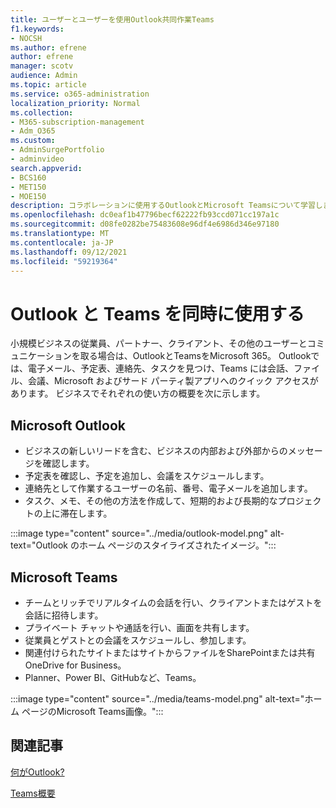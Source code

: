```yaml
---
title: ユーザーとユーザーを使用Outlook共同作業Teams
f1.keywords:
- NOCSH
ms.author: efrene
author: efrene
manager: scotv
audience: Admin
ms.topic: article
ms.service: o365-administration
localization_priority: Normal
ms.collection:
- M365-subscription-management
- Adm_O365
ms.custom:
- AdminSurgePortfolio
- adminvideo
search.appverid:
- BCS160
- MET150
- MOE150
description: コラボレーションに使用するOutlookとMicrosoft Teamsについて学習します。
ms.openlocfilehash: dc0eaf1b47796becf62222fb93ccd071cc197a1c
ms.sourcegitcommit: d08fe0282be75483608e96df4e6986d346e97180
ms.translationtype: MT
ms.contentlocale: ja-JP
ms.lasthandoff: 09/12/2021
ms.locfileid: "59219364"
---
```

# <a name="use-outlook-and-teams-together"></a>Outlook と Teams を同時に使用する

小規模ビジネスの従業員、パートナー、クライアント、その他のユーザーとコミュニケーションを取る場合は、OutlookとTeamsをMicrosoft 365。 Outlookでは、電子メール、予定表、連絡先、タスクを見つけ、Teams には会話、ファイル、会議、Microsoft およびサード パーティ製アプリへのクイック アクセスがあります。 ビジネスでそれぞれの使い方の概要を次に示します。

## <a name="microsoft-outlook"></a>Microsoft Outlook

- ビジネスの新しいリードを含む、ビジネスの内部および外部からのメッセージを確認します。
- 予定表を確認し、予定を追加し、会議をスケジュールします。
- 連絡先として作業するユーザーの名前、番号、電子メールを追加します。
- タスク、メモ、その他の方法を作成して、短期的および長期的なプロジェクトの上に滞在します。

:::image type="content" source="../media/outlook-model.png" alt-text="Outlook のホーム ページのスタイライズされたイメージ。":::

## <a name="microsoft-teams"></a>Microsoft Teams

- チームとリッチでリアルタイムの会話を行い、クライアントまたはゲストを会話に招待します。
- プライベート チャットや通話を行い、画面を共有します。
- 従業員とゲストとの会議をスケジュールし、参加します。
- 関連付けられたサイトまたはサイトからファイルをSharePointまたは共有OneDrive for Business。
- Planner、Power BI、GitHubなど、Teams。

:::image type="content" source="../media/teams-model.png" alt-text="ホーム ページのMicrosoft Teams画像。"::: 

## <a name="related-articles"></a>関連記事

[何がOutlook?](https://support.microsoft.com/office10f1fa35-f33a-4cb7-838c-a7f3e6228b20)

[Teams概要](/MicrosoftTeams/Teams-overview)